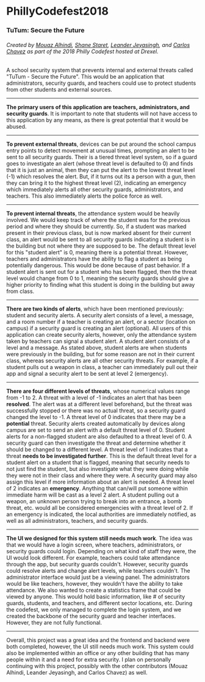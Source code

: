 # PhillyCodefest2018
### TuTum: Secure the Future
###### *Created by [Mouaz Alhindi](https://github.com/MouazAlhindi), [Shane Staret](https://github.com/SStaret43), [Leander Jeyasingh](https://github.com/Leajey), and [Carlos Chavez](https://github.com/almightmustang1998)* as part of the 2018 Philly Codefest hosted at Drexel.
A school security system that prevents internal and external threats called "TuTum - Secure the Future". This would  be an application that administrators, security guards, and teachers could use to protect students from other students and external sources.
________________________________________________________________________________________________________________________________

**The primary users of this application are teachers, administrators, and security guards**. It is important to note that students will not have access to this application by any means, as there is great potential that it would be abused.
________________________________________________________________________________________________________________________________

**To prevent external threats**, devices can be put around the school campus entry points to detect movement at unusual times, prompting an alert to be sent to all security guards. Their is a tiered threat level system, so if a guard goes to investigate an alert (whose threat level is defaulted to 0) and finds that it is just an animal, then they can put the alert to the lowest threat level (-1) which resolves the alert. But, if it turns out its a person with a gun, then they can bring it to the highest threat level (2), indicating an emergency which immediately alerts all other security guards, administrators, and teachers. This also immediately alerts the police force as well.
________________________________________________________________________________________________________________________________

**To prevent internal threats**, the attendance system would be heavily involved. We would keep track of where the student was for the previous period and where they should be currently. So, if a student was marked present in their previous class, but is now marked absent for their current class, an alert would be sent to all security guards indicating a student is in the building but not where they are supposed to be. The default threat level for this "student alert" is 0, meaning there is a potential threat. However, teachers and administrators have the ability to flag a student as being potentially dangerous. This would be done because of past behavior. If a student alert is sent out for a student who has been flagged, then the threat level would change from 0 to 1, meaning the security guards should give a higher priority to finding what this student is doing in the building but away from class.
________________________________________________________________________________________________________________________________

**There are two kinds of alerts**, which have been mentioned previously: student and security alerts. A security alert consists of a level, a message, and a room number if a teacher is creating an alert, or a sector (location on campus) if a security guard is creating an alert (optional). All users of this application can create security alerts, however, only the attendance system taken by teachers can signal a student alert. A student alert consists of a level and a message. As stated above, student alerts are when students were previously in the building, but for some reason are not in their current class, whereas security alerts are all other security threats. For example, if a student pulls out a weapon in class, a teacher can immediately pull out their app and signal a security alert to be sent at level 2 (emergency).
________________________________________________________________________________________________________________________________

**There are four different levels of threats**, whose numerical values range from -1 to 2. A threat with a level of -1 indicates an alert that has been **resolved**. The alert was at a different level beforehand, but the threat was successfully stopped or there was no actual threat, so a security guard changed the level to -1. A threat level of 0 indicates that there may be a **potential** threat. Security alerts created automatically by devices along campus are set to send an alert with a default threat level of 0. Student alerts for a non-flagged student are also defaulted to a threat level of 0. A security guard can then investigate the threat and determine whether it should be changed to a different level. A threat level of 1 indicates that a threat **needs to be investigated further**. This is the default threat level for a student alert on a student that is flagged, meaning that security needs to not just find the student, but also investigate what they were doing while they were not in their class and where they were. A security guard may also assign this level if more information about an alert is needed. A threat level of 2 indicates an **emergency**. Anything that can/will put someone within immediate harm will be cast as a level 2 alert. A student pulling out a weapon, an unknown person trying to break into an entrance, a bomb threat, etc. would all be considered emergencies with a threat level of 2. If an emergency is indicated, the local authorities are immediately notified, as well as all administrators, teachers, and security guards.

________________________________________________________________________________________________________________________________

**The UI we designed for this system still needs much work**. The idea was that we would have a login screen, where teachers, administrators, or security guards could login. Depending on what kind of staff they were, the UI would look different. For example, teachers could take attendance through the app, but security guards couldn't. However, security guards could resolve alerts and change alert levels, while teachers couldn't. The administrator interface would just be a viewing panel. The administrators would be like teachers, however, they wouldn't have the ability to take attendance. We also wanted to create a statistics frame that could be viewed by anyone. This would hold basic information, like # of security guards, students, and teachers, and different sector locations, etc. During the codefest, we only managed to complete the login system, and we created the backbone of the security guard and teacher interfaces. However, they are not fully functional.
________________________________________________________________________________________________________________________________

Overall, this project was a great idea and the frontend and backend were both completed, however, the UI still needs much work. This system could also be implemented within an office or any other building that has many people within it and a need for extra security. I plan on personally continuing with this project, possibly with the other contributors (Mouaz Alhindi, Leander Jeyasingh, and Carlos Chavez) as well.
